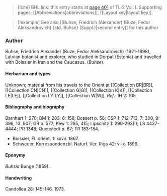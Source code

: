 > [!cite] BHL link: this entry starts at [page 401](https://www.biodiversitylibrary.org/item/103414#page/449/mode/1up) of TL-2 Vol. I.
> Supporting pages: [[Abbreviations|abbreviations]], [[Layout key|layout key]].

> [!example] See also [[Buhse, Friedrich (Alexander) (Buze, Fedor Aleksandrovich) {std. Buhse} (Suppl.)|second entry]] for this author

### Author

Buhse, Friedrich Alexander (Buze, Fedor Aleksandrovich) (1821-1898), Latvian botanist and explorer, who studied in Dorpat (Estonia) and travelled with Boissier in Iran and the Caucasus. (*Buhse*).

#### Herbarium and types

Unknown; material from his travels to the Orient at [[Collection BR|BR]], [[Collection CN|CN]], [[Collection G|G]], [[Collection K|K]], [[Collection LE|LE]], [[Collection LY|LY]], [[Collection W|W]].
*Ref*.: IH 2: 105.

#### Bibliography and biography

Barnhart 1: 270; BM 1: 283, 6: 158; Bossert p. 58; CSP 1: 712-713, 7: 300, 9: 396, 13: 907; GR p. 577; Kew 1: 285, 415; Lipschitz 1: 290-293(!); LS 4437-4444; PR 1348; Quenstedt p. 67; TR 183-184.
- Boissier, Fl. orient. 1: xxvii. 1867.
- Schweder, Korrespondenzbl. Naturf. Ver. Riga 42: v-ix. 1899.

#### Eponymy

*Buhsia* Bunge (1859).

#### Handwriting

Candollea 28: 145-146. 1973.

